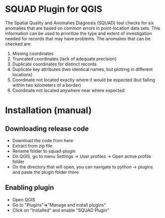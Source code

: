 # SQUAD Plugin for QGIS

The Spatial Quality and Anomalies Diagnosis (SQUAD) tool checks for six anomalies that are based on common errors in point-location data sets. This information can be used to prioritize the type and extent of investigation needed for records that may have problems. The anomalies that can be checked are:

1. Missing coordinates
2. Truncated coordinates (lack of adequate precision)
3. Duplicate coordinates for distinct records
4. Duplicate key attributes (two identical names, but plotting in different locations)
5. Coordinate not located exactly where it would be expected (but falling within two kilometers of a border)
6. Coordinate not located anywhere near where expected

# Installation (manual)

## Downloading release code 

- Download the code from here
- Extract from zip file
- Rename folder to squad-plugin
- On QGIS, go to menu Settings -> User profiles -> Open active profile folder
- On the directory that will open, you can navigate to python -> plugins and paste the plugin folder there

## Enabling plugin

- Open QGIS
- Go to "Plugins"=>"Manage and install plugins"
- Click on "Installed" and enable "SQUAD Plugin"

